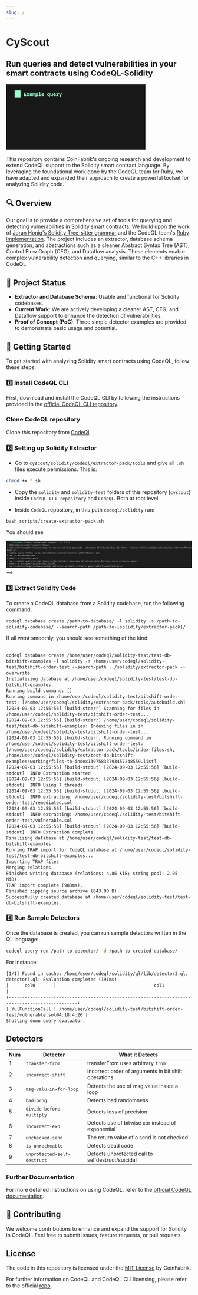 ```yaml
---
slug: /
---
```



# CyScout

## Run queries and detect vulnerabilities in your smart contracts using CodeQL-Solidity

![alt text](../static/img/output.gif)

This repository contains CoinFabrik's ongoing research and development to extend CodeQL support to the Solidity smart contract language. By leveraging the foundational work done by the CodeQL team for Ruby, we have adapted and expanded their approach to create a powerful toolset for analyzing Solidity code.

## 🔍 Overview

Our goal is to provide a comprehensive set of tools for querying and detecting vulnerabilities in Solidity smart contracts. We build upon the work of [Joran Honig's Solidity Tree-sitter grammar](https://github.com/JoranHonig/tree-sitter-solidity) and the CodeQL team's [Ruby implementation](https://github.blog/security/web-application-security/code-scanning-and-ruby-turning-source-code-into-a-queryable-database/). The project includes an extractor, database schema generation, and abstractions such as a cleaner Abstract Syntax Tree (AST), Control Flow Graph (CFG), and Dataflow analysis. These elements enable complex vulnerability detection and querying, similar to the C++ libraries in CodeQL.

## 🚀 Project Status

- **Extractor and Database Schema**: Usable and functional for Solidity codebases.
- **Current Work**: We are actively developing a cleaner AST, CFG, and Dataflow support to enhance the detection of vulnerabilities.
- **Proof of Concept (PoC)**: Three simple detector examples are provided to demonstrate basic usage and potential.

## 🏁 Getting Started

To get started with analyzing Solidity smart contracts using CodeQL, follow these steps:

### 1️⃣ Install CodeQL CLI

First, download and install the CodeQL CLI by following the instructions provided in the [official CodeQL CLI repository](https://github.com/github/codeql-cli-binaries).

### Clone CodeQL repository

Clone this repository from [CodeQl](https://github.com/github/codeql)

### 2️⃣ Setting up Solidity Extractor

- Go to `cyscout/solidity/codeql/extractor-pack/tools` and give all `.sh` files execute permissions. This is:

```bash
chmod +x *.sh
```

- Copy the `solidity` and `solidity-test` folders of this repository (`cyscout`) inside `CodeQL CLI repository` and `CodeQL`. Both at root level.

- Inside `CodeQL` repository, in this path `codeql/solidity` run:

```shell
bash scripts/create-extractor-pack.sh
```

You should see

![output after running create-extractor-pack.sh](../static/img/image1.png) -->

### 3️⃣ Extract Solidity Code

To create a CodeQL database from a Solidity codebase, run the following command:

```shell
codeql database create /path-to-database/ -l solidity -s /path-to-solidity-codebase/ --search-path /path-to-[solidity/extractor-pack]/
```

If all went smoothly, you should see something of the kind:

```shell

codeql database create /home/user/codeql/solidity-test/test-db-bitshift-examples -l solidity -s /home/user/codeql/solidity-test/bitshift-order-test --search-path ../solidity/extractor-pack --overwrite
Initializing database at /home/user/codeql/solidity-test/test-db-bitshift-examples.
Running build command: []
Running command in /home/user/codeql/solidity-test/bitshift-order-test: [/home/user/codeql/solidity/extractor-pack/tools/autobuild.sh]
[2024-09-03 12:55:56] [build-stderr] Scanning for files in /home/user/codeql/solidity-test/bitshift-order-test...
[2024-09-03 12:55:56] [build-stderr] /home/user/codeql/solidity-test/test-db-bitshift-examples: Indexing files in in /home/user/codeql/solidity-test/bitshift-order-test...
[2024-09-03 12:55:56] [build-stderr] Running command in /home/user/codeql/solidity-test/bitshift-order-test: [/home/user/codeql/solidity/extractor-pack/tools/index-files.sh, /home/user/codeql/solidity-test/test-db-bitshift-examples/working/files-to-index13975833793457248559.list]
[2024-09-03 12:55:56] [build-stdout] [2024-09-03 12:55:56] [build-stdout]  INFO Extraction started
[2024-09-03 12:55:56] [build-stdout] [2024-09-03 12:55:56] [build-stdout]  INFO Using 7 threads
[2024-09-03 12:55:56] [build-stdout] [2024-09-03 12:55:56] [build-stdout]  INFO extracting: /home/user/codeql/solidity-test/bitshift-order-test/remediated.sol
[2024-09-03 12:55:56] [build-stdout] [2024-09-03 12:55:56] [build-stdout]  INFO extracting: /home/user/codeql/solidity-test/bitshift-order-test/vulnerable.sol
[2024-09-03 12:55:56] [build-stdout] [2024-09-03 12:55:56] [build-stdout]  INFO Extraction complete
Finalizing database at /home/user/codeql/solidity-test/test-db-bitshift-examples.
Running TRAP import for CodeQL database at /home/user/codeql/solidity-test/test-db-bitshift-examples...
Importing TRAP files
Merging relations
Finished writing database (relations: 4.86 KiB; string pool: 2.05 MiB).
TRAP import complete (983ms).
Finished zipping source archive (643.00 B).
Successfully created database at /home/user/codeql/solidity-test/test-db-bitshift-examples.

```

### 4️⃣ Run Sample Detectors

Once the database is created, you can run sample detectors written in the QL language:

```bash
codeql query run /path-to-detector/ -d /path-to-created-database/
```

For instance:

```shell
[1/1] Found in cache: /home/user/codeql/solidity/ql/lib/detector3.ql.
detector3.ql: Evaluation completed (191ms).
|      col0       |                                     col1                                     |
+-----------------+------------------------------------------------------------------------------+
| YulFunctionCall | /home/user/codeql/solidity-test/bitshift-order-test/vulnerable.sol@4:18:4:26 |
Shutting down query evaluator.
```

## Detectors

| Num | Detector    | What it Detects                                                      |
| --- | ----------- | -------------------------------------------------------------------- |
| 1   | `transfer-from` | transferFrom uses arbitrary `from`                  |
| 2   | `incorrect-shift` | incorrect order of arguments in bit shift operations |
| 3   | `msg-valu-in-for-loop` | Detects the use of msg.value inside a loop    |
| 4   | `bad-prng` | Detects bad randomness            |
| 5   | `divide-before-multiply` | Detects loss of precision  |
| 6   | `incorrect-exp` | Detects use of bitwise xor instead of exponential   |
| 7   | `unchecked-send` | The return value of a send is not checked    |
| 8   | `is-unrecheable` | Detects dead code   |
| 9   | `unprotected-self-destruct` | Detects unprotected call to selfdestruct/suicidal   |


### Further Documentation

For more detailed instructions on using CodeQL, refer to the [official CodeQL documentation](https://codeql.github.com/docs/).

## 🤝 Contributing

We welcome contributions to enhance and expand the support for Solidity in CodeQL. Feel free to submit issues, feature requests, or pull requests.

## License

The code in this repository is licensed under the [MIT License](LICENSE.md) by CoinFabrik.

For further information on CodeQL and CodeQL CLI licensing, please refer to the official [repo](https://github.com/github/codeql-cli-binaries).
